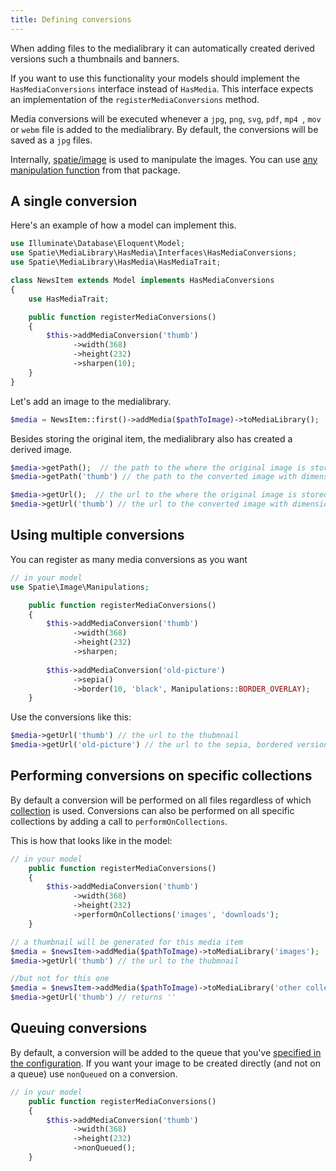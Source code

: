 ```yaml
---
title: Defining conversions
---
```


When adding files to the medialibrary it can automatically created derived versions such a thumbnails and banners.

If you want to use this functionality your models should implement the `HasMediaConversions` interface instead of `HasMedia`. This interface expects an implementation of the `registerMediaConversions` method.

Media conversions will be executed whenever  a `jpg`, `png`, `svg`, `pdf`, `mp4 `, `mov` or `webm` file is added to the medialibrary. By default, the conversions will be saved as a `jpg` files.

Internally, [spatie/image](https://docs.spatie.be/image/v1/) is used to manipulate the images. You can use [any manipulation function](https://docs.spatie.be/image) from that package. 

## A single conversion

Here's an example of how a model can implement this.

```php
use Illuminate\Database\Eloquent\Model;
use Spatie\MediaLibrary\HasMedia\Interfaces\HasMediaConversions;
use Spatie\MediaLibrary\HasMedia\HasMediaTrait;

class NewsItem extends Model implements HasMediaConversions
{
    use HasMediaTrait;

    public function registerMediaConversions()
    {
        $this->addMediaConversion('thumb')
              ->width(368)
              ->height(232)
              ->sharpen(10);
    }
}
```

Let's add an image to the medialibrary.

```php
$media = NewsItem::first()->addMedia($pathToImage)->toMediaLibrary();
```

Besides storing the original item, the medialibrary also has created a derived image.

```php
$media->getPath();  // the path to the where the original image is stored
$media->getPath('thumb') // the path to the converted image with dimensions 368x232

$media->getUrl();  // the url to the where the original image is stored
$media->getUrl('thumb') // the url to the converted image with dimensions 368x232
```
## Using multiple conversions

You can register as many media conversions as you want

```php
// in your model
use Spatie\Image\Manipulations;

    public function registerMediaConversions()
    {
        $this->addMediaConversion('thumb')
              ->width(368)
              ->height(232)
              ->sharpen;
              
        $this->addMediaConversion('old-picture')
              ->sepia()
              ->border(10, 'black', Manipulations::BORDER_OVERLAY);
    }
```

Use the conversions like this:

```php
$media->getUrl('thumb') // the url to the thubmnail
$media->getUrl('old-picture') // the url to the sepia, bordered version
```

## Performing conversions on specific collections

By default a conversion will be performed on all files regardless of which [collection](https://docs.spatie.be/laravel-medialibrary/v5/basic-usage/working-with-collections) is used.  Conversions can also be performed on all specific collections by adding a call to  `performOnCollections`.

This is how that looks like in the model:

```php
// in your model
    public function registerMediaConversions()
    {
        $this->addMediaConversion('thumb')
              ->width(368)
              ->height(232)
              ->performOnCollections('images', 'downloads');
    }
```


```php
// a thumbnail will be generated for this media item
$media = $newsItem->addMedia($pathToImage)->toMediaLibrary('images');
$media->getUrl('thumb') // the url to the thubmnail

//but not for this one
$media = $newsItem->addMedia($pathToImage)->toMediaLibrary('other collection');
$media->getUrl('thumb') // returns ''
```

## Queuing conversions

By default, a conversion will be added to the queue that you've [specified in the configuration](https://docs.spatie.be/laravel-medialibrary/v5/installation-setup). If you want your image to be created directly (and not on a queue) use `nonQueued` on a conversion.

```php
// in your model
    public function registerMediaConversions()
    {
        $this->addMediaConversion('thumb')
              ->width(368)
              ->height(232)
              ->nonQueued();
    }
```
